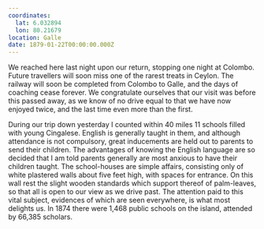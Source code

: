 ```yaml
---
coordinates:
  lat: 6.032894
  lon: 80.21679
location: Galle
date: 1879-01-22T00:00:00.000Z
---
```


We reached here last night upon our return, stopping one night at Colombo. Future travellers will soon miss one of the rarest treats in Ceylon. The railway will soon be completed from Colombo to Galle, and the days of coaching cease forever. We congratulate ourselves that our visit was before this passed away, as we know of no drive equal to that we have now enjoyed twice, and the last time even more than the first.

During our trip down yesterday I counted within 40 miles 11 schools filled with young Cingalese. English is generally taught in them, and although attendance is not compulsory, great inducements are held out to parents to send their children. The advantages of knowing the English language are so decided that I am told parents generally are most anxious to have their children taught. The school-houses are simple affairs, consisting only of white plastered walls about five feet high, with spaces for entrance. On this wall rest the slight wooden standards which support thereof of palm-leaves, so that all is open to our view as we drive past. The attention paid to this vital subject, evidences of which are seen everywhere, is what most delights us. In 1874 there were 1,468 public schools on the island, attended by 66,385 scholars.
